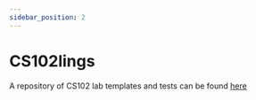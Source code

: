 ```yaml
---
sidebar_position: 2
---
```


# CS102lings

A repository of CS102 lab templates and tests can be found [here](https://github.com/utk-eecs-crumpton-tas/cs102lings)

